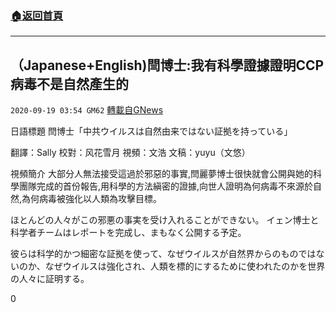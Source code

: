 ###  [:house:返回首頁](https://github.com/ourhimalayas/txt)
---

## （Japanese+English)閆博士:我有科學證據證明CCP病毒不是自然產生的
`2020-09-19 03:54 GM62` [轉載自GNews](https://gnews.org/zh-hant/368165/)

日語標題 閆博士「中共ウイルスは自然由来ではない証拠を持っている」

翻譯：Sally 校對：风花雪月 視頻：文浩 文稿：yuyu（文悠）

視頻簡介
大部分人無法接受這過於邪惡的事實,閆麗夢博士很快就會公開與她的科學團隊完成的首份報告,用科學的方法縝密的證據,向世人證明為何病毒不來源於自然,為何病毒被強化以人類為攻擊目標。

ほとんどの人々がこの邪悪の事実を受け入れることができない。 イェン博士と科学者チームはレポートを完成し、まもなく公開する予定。

彼らは科学的かつ細密な証拠を使って、なぜウイルスが自然界からのものではないのか、なぜウイルスは強化され、人類を標的にするために使われたのかを世界の人々に証明する。

0
